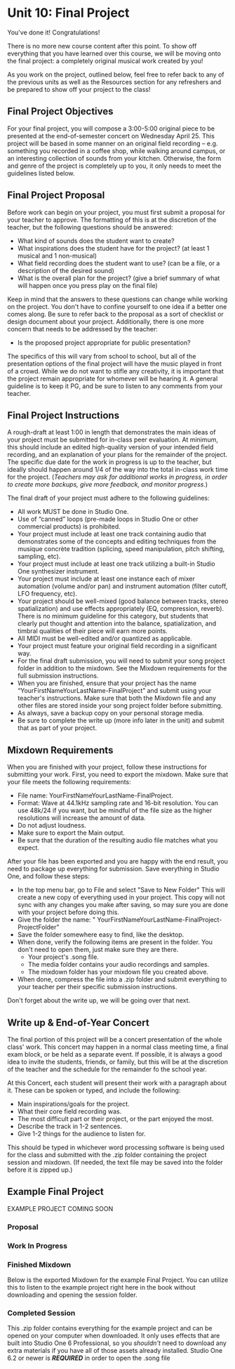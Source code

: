 # Unit 10: Final Project

You've done it! Congratulations! 

There is no more new course content after this point. To show off everything that you have learned over this course, we will be moving onto the final project: a completely original musical work created by you!

As you work on the project, outlined below, feel free to refer back to any of the previous units as well as the Resources section for any refreshers and be prepared to show off your project to the class!

## Final Project Objectives

For your final project, you will compose a 3:00-5:00 original piece to be presented at the end-of-semester concert on Wednesday April 25. This project will be based in some manner on an original field recording – e.g. something you recorded in a coffee shop, while walking around campus, or an interesting collection of sounds from your kitchen. Otherwise, the form and genre of the project is completely up to you, it only needs to meet the guidelines listed below.

## Final Project Proposal

Before work can begin on your project, you must first submit a proposal for your teacher to approve. The formatting of this is at the discretion of the teacher, but the following questions should be answered:

* What kind of sounds does the student want to create?
* What inspirations does the student have for the project? (at least 1 musical and 1 non-musical)
* What field recording does the student want to use? (can be a file, or a description of the desired sound)
* What is the overall plan for the project? (give a brief summary of what will happen once you press play on the final file)

Keep in mind that the answers to these questions can change while working on the project. You don't have to confine yourself to one idea if a better one comes along. Be sure to refer back to the proposal as a sort of checklist or design document about your project. Additionally, there is one more concern that needs to be addressed by the teacher:

* Is the proposed project appropriate for public presentation?

The specifics of this will vary from school to school, but all of the presentation options of the final project will have the music played in front of a crowd. While we do not want to stifle any creativity, it is important that the project remain appropriate for whomever will be hearing it. A general guideline is to keep it PG, and be sure to listen to any comments from your teacher.


## Final Project Instructions

A rough-draft at least 1:00 in length that demonstrates the main ideas of your project must be submitted for in-class peer evaluation. At minimum, this should include an edited high-quality version of your intended field recording, and an explanation of your plans for the remainder of the project. The specific due date for the work in progress is up to the teacher, but ideally should happen around 1/4 of the way into the total in-class work time for the project. (_Teachers may ask for additional works in progress, in order to create more backups, give more feedback, and monitor progress._)

The final draft of your project must adhere to the following guidelines:

* All work MUST be done in Studio One.
* Use of “canned” loops (pre-made loops in Studio One or other commercial products) is prohibited.
* Your project must include at least one track containing audio that demonstrates some of the concepts and editing techniques from the musique concrète tradition (splicing, speed manipulation, pitch shifting, sampling, etc).
* Your project must include at least one track utilizing a built-in Studio One synthesizer instrument.
* Your project must include at least one instance each of mixer automation (volume and/or pan) and instrument automation (filter cutoff, LFO frequency, etc).
* Your project should be well-mixed (good balance between tracks, stereo spatialization) and use effects appropriately (EQ, compression, reverb). There is no minimum guideline for this category, but students that clearly put thought and attention into the balance, spatialization, and timbral qualities of their piece will earn more points.
* All MIDI must be well-edited and/or quantized as applicable.
* Your project must feature your original field recording in a significant way.
* For the final draft submission, you will need to submit your song project folder in addition to the mixdown. See the Mixdown requirements for the full submission instructions.
* When you are finished, ensure that your project has the name “YourFirstNameYourLastName-FinalProject” and submit using your teacher's instructions. Make sure that both the Mixdown file and any other files are stored inside your song project folder before submitting.
* As always, save a backup copy on your personal storage media.
* Be sure to complete the write up (more info later in the unit) and submit that as part of your project.

## Mixdown Requirements

When you are finished with your project, follow these instructions for submitting your work. First, you need to export the mixdown. Make sure that your file meets the following requirements:

* File name: YourFirstNameYourLastName-FinalProject.
* Format: Wave at 44.1kHz sampling rate and 16-bit resolution. You can use 48k/24 if you want, but be mindful of the file size as the higher resolutions will increase the amount of data.
* Do not adjust loudness.
* Make sure to export the Main output.
* Be sure that the duration of the resulting audio file matches what you expect.

After your file has been exported and you are happy with the end result, you need to package up everything for submission. Save everything in Studio One, and follow these steps:

* In the top menu bar, go to File and select "Save to New Folder"
    This will create a new copy of everything used in your project. This copy will not sync with any changes you make after saving, so may sure you are done with your project before doing this.
* Give the folder the name: " YourFirstNameYourLastName-FinalProject-ProjectFolder"
* Save the folder somewhere easy to find, like the desktop.
* When done, verify the following items are present in the folder. You don't need to open them, just make sure they are there.
    * Your project's .song file.
    * The media folder contains your audio recordings and samples.
    * The mixdown folder has your mixdown file you created above.
* When done, compress the file into a .zip folder and submit everything to your teacher per their specific submission instructions. 

Don't forget about the write up, we will be going over that next.

## Write up & End-of-Year Concert

The final portion of this project will be a concert presentation of the whole class' work. This concert may happen in a normal class meeting time, a final exam block, or be held as a separate event. If possible, it is always a good idea to invite the students, friends, or family, but this will be at the discretion of the teacher and the schedule for the remainder fo the school year.

At this Concert, each student will present their work with a paragraph about it. These can be spoken or typed, and include the following:

* Main inspirations/goals for the project.
* What their core field recording was.
* The most difficult part or their project, or the part enjoyed the most.
* Describe the track in 1-2 sentences.
* Give 1-2 things for the audience to listen for. 

This should be typed in whichever word processing software is being used for the class and submitted with the .zip folder containing the project session and mixdown. (If needed, the text file may be saved into the folder before it is zipped up.)


## Example Final Project

EXAMPLE PROJECT COMING SOON

### Proposal

### Work In Progress

### Finished Mixdown

Below is the exported Mixdown for the example Final Project. You can utilize this to listen to the example project right here in the book without downloading and opening the session folder.

### Completed Session

This .zip folder contains everything for the example project and can be opened on your computer when downloaded. It only uses effects that are built into Studio One 6 Professional, so you _shouldn't_ need to download any extra materials if you have all of those assets already installed. Studio One 6.2 or newer is ***REQUIRED*** in order to open the .song file
